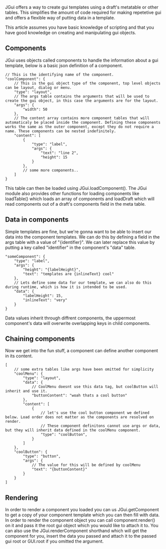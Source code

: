 JGui offers a way to create gui templates using a draft's metatable or other tables. This simplifies the amount of code required for making repetetive gui and offers a flexible way of putting data in a template.

This article assumes you have basic knowledge of scripting and that you have good knowledge on creating and manipulating gui objects.

## Components
JGui uses objects called components to handle the information about a gui template, below is a basic json definition of a component.
```jsonc
// This is the identifying name of the component.
"coolComponent": {
    // This is the gui object type of the component, top level objects can be layout, dialog or menu.
    "type": "layout",
    // The args table contains the arguments that will be used to create the gui object, in this case the arguments are for the layout.
    "args": {
        "width": 50
    },
    // The content array contains more component tables that will automaticaly be placed inside the component. Defining these components works the same as the outer component, except they do not require a name. These components can be nested indefinitely.
    "content": [
        {
            "type": "label",
            "args": {
                "text": "line 2",
                "height": 15
            }
        },
        // some more components..
    ]
}
```
This table can then be loaded using JGui.loadComponent(). The JGui module also provides other functions for loading components like loadTable() which loads an array of components and loadDraft which will read components out of a draft's components field in the meta table.

## Data in components
Simple templates are fine, but we're gonna want to be able to insert our data into the component templates. We can do this by defining a field in the args table with a value of "{identifier}". We can later replace this value by putting a key called "identifier" in the component's "data" table.
```jsonc
"someComponent": {
    "type": "label",
    "args": {
        "height": "{labelHeight}",
        "text": "templates are {inlineText} cool"
    },
    // Lets define some data for our template, we can also do this during runtime, which is how it is intended to be used.
    "data": {
        "labelHeight": 15,
        "inlineText": "very"
    }
}
```
Data values inherit through diffrent components, the uppermost component's data will overwrite overlapping keys in child components.

## Chaining components
Now we get into the fun stuff, a component can define another component in its content.
```jsonc
[
    // some extra tables like args have been omitted for simplicity
    "coolMenu": {
        "type": "layout",
        "data": {
            // CoolMenu doesnt use this data tag, but coolButton will inherit and use it.
            "buttonContent": "woah thats a cool button"
        },
        "content": [
            {
                // let's use the cool button component we defined below. Load order does not matter as the components are resolved on render.
                // These component definitons cannot use args or data, but they will inherit data defined in the coolMenu component.
                "type": "coolButton",
            }
        ]
    },
    "coolButton": {
        "type": "button",
        "args": {
            // The value for this will be defined by coolMenu
            "text": "{buttonContent}"
        }
    }
]

```

## Rendering
In order to render a component you loaded you can us JGui.getComponent to get a copy of your component template which you can then fill with data. In order to render the component object you can call component:render() on it and pass it the root gui object which you would like to attach it to. You can also use the JGui.renderComponent shorthand which will get the component for you, insert the data you passed and attach it to the passed gui root or GUI.root if you omitted the argument.